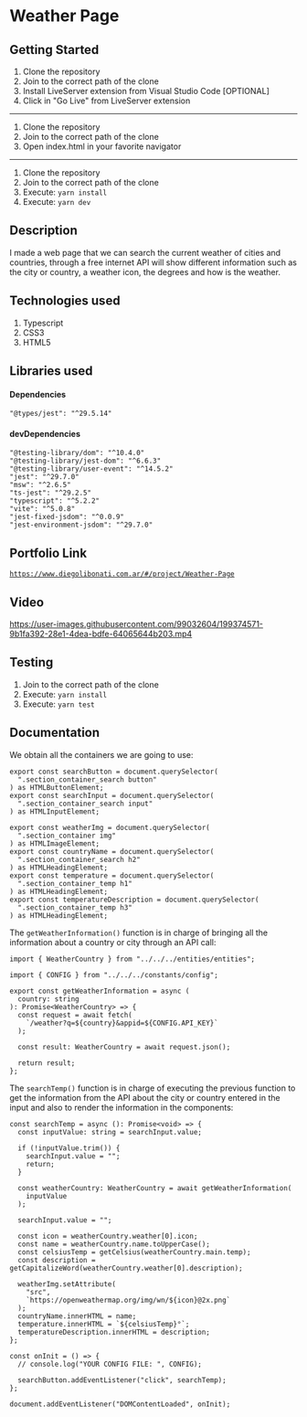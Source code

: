 # Weather Page

## Getting Started

1. Clone the repository
2. Join to the correct path of the clone
3. Install LiveServer extension from Visual Studio Code [OPTIONAL]
4. Click in "Go Live" from LiveServer extension

---

1. Clone the repository
2. Join to the correct path of the clone
3. Open index.html in your favorite navigator

---

1. Clone the repository
2. Join to the correct path of the clone
3. Execute: `yarn install`
4. Execute: `yarn dev`

## Description

I made a web page that we can search the current weather of cities and countries, through a free internet API will show different information such as the city or country, a weather icon, the degrees and how is the weather.

## Technologies used

1. Typescript
2. CSS3
3. HTML5

## Libraries used

#### Dependencies

```
"@types/jest": "^29.5.14"
```

#### devDependencies

```
"@testing-library/dom": "^10.4.0"
"@testing-library/jest-dom": "^6.6.3"
"@testing-library/user-event": "^14.5.2"
"jest": "^29.7.0"
"msw": "^2.6.5"
"ts-jest": "^29.2.5"
"typescript": "^5.2.2"
"vite": "^5.0.8"
"jest-fixed-jsdom": "^0.0.9"
"jest-environment-jsdom": "^29.7.0"
```

## Portfolio Link

[`https://www.diegolibonati.com.ar/#/project/Weather-Page`](https://www.diegolibonati.com.ar/#/project/Weather-Page)

## Video

https://user-images.githubusercontent.com/99032604/199374571-9b1fa392-28e1-4dea-bdfe-64065644b203.mp4

## Testing

1. Join to the correct path of the clone
2. Execute: `yarn install`
3. Execute: `yarn test`

## Documentation

We obtain all the containers we are going to use:

```
export const searchButton = document.querySelector(
  ".section_container_search button"
) as HTMLButtonElement;
export const searchInput = document.querySelector(
  ".section_container_search input"
) as HTMLInputElement;

export const weatherImg = document.querySelector(
  ".section_container img"
) as HTMLImageElement;
export const countryName = document.querySelector(
  ".section_container_search h2"
) as HTMLHeadingElement;
export const temperature = document.querySelector(
  ".section_container_temp h1"
) as HTMLHeadingElement;
export const temperatureDescription = document.querySelector(
  ".section_container_temp h3"
) as HTMLHeadingElement;
```

The `getWeatherInformation()` function is in charge of bringing all the information about a country or city through an API call:

```
import { WeatherCountry } from "../../../entities/entities";

import { CONFIG } from "../../../constants/config";

export const getWeatherInformation = async (
  country: string
): Promise<WeatherCountry> => {
  const request = await fetch(
    `/weather?q=${country}&appid=${CONFIG.API_KEY}`
  );

  const result: WeatherCountry = await request.json();

  return result;
};
```

The `searchTemp()` function is in charge of executing the previous function to get the information from the API about the city or country entered in the input and also to render the information in the components:

```
const searchTemp = async (): Promise<void> => {
  const inputValue: string = searchInput.value;

  if (!inputValue.trim()) {
    searchInput.value = "";
    return;
  }

  const weatherCountry: WeatherCountry = await getWeatherInformation(
    inputValue
  );

  searchInput.value = "";

  const icon = weatherCountry.weather[0].icon;
  const name = weatherCountry.name.toUpperCase();
  const celsiusTemp = getCelsius(weatherCountry.main.temp);
  const description = getCapitalizeWord(weatherCountry.weather[0].description);

  weatherImg.setAttribute(
    "src",
    `https://openweathermap.org/img/wn/${icon}@2x.png`
  );
  countryName.innerHTML = name;
  temperature.innerHTML = `${celsiusTemp}°`;
  temperatureDescription.innerHTML = description;
};

const onInit = () => {
  // console.log("YOUR CONFIG FILE: ", CONFIG);

  searchButton.addEventListener("click", searchTemp);
};

document.addEventListener("DOMContentLoaded", onInit);
```
